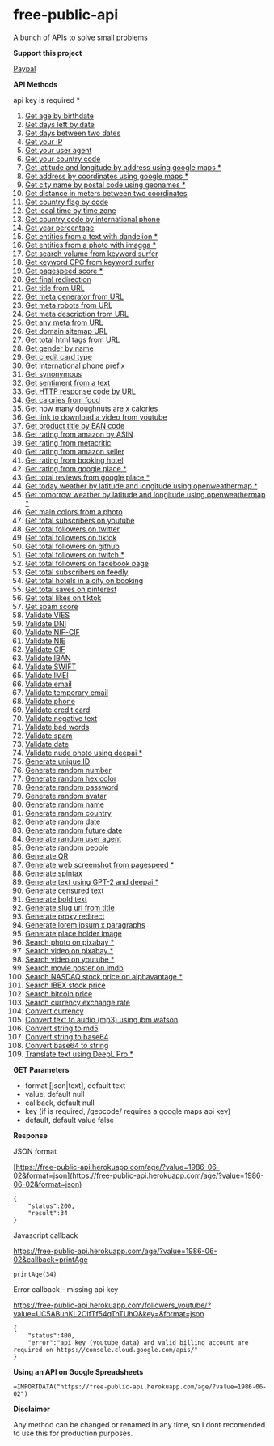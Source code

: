 # free-public-api
 
A bunch of APIs to solve small problems 

**Support this project**

[Paypal](https://paypal.me/miquelcamps)

**API Methods**

api key is required *

1. [Get age by birthdate](https://free-public-api.herokuapp.com/age/?value=1986-06-02)
1. [Get days left by date](https://free-public-api.herokuapp.com/days_left/?value=2020-12-31)
1. [Get days between two dates](https://free-public-api.herokuapp.com/days_between/?value=2020-10-01,2020-10-09)
1. [Get your IP](https://free-public-api.herokuapp.com/user_ip/)
1. [Get your user agent](https://free-public-api.herokuapp.com/user_agent/)
1. [Get your country code](https://free-public-api.herokuapp.com/user_country/)
1. [Get latitude and longitude by address using google maps *](https://free-public-api.herokuapp.com/geocode/?value=calle%20d%27ulla%2017%2C%20torroella%20de%20montgri&key=)
1. [Get address by coordinates using google maps *](https://free-public-api.herokuapp.com/geocode_reverse/?value=42.0412139,3.1251759&key=)
1. [Get city name by postal code using geonames *](https://free-public-api.herokuapp.com/city_name_by_postal_code/?value=28922&country=ES&key=)
1. [Get distance in meters between two coordinates](https://free-public-api.herokuapp.com/distance_coordinates/?value=11.657740,77.766270-11.074820,77.002160)
1. [Get country flag by code](https://free-public-api.herokuapp.com/country_flag/?value=ES)
1. [Get local time by time zone](https://free-public-api.herokuapp.com/local_time/?value=Europe/Madrid)
1. [Get country code by international phone](https://free-public-api.herokuapp.com/country_phone_prefix_reverse/?value=49%2089%20123%20456%20789)
1. [Get year percentage](https://free-public-api.herokuapp.com/year_percentage/)
1. [Get entities from a text with dandelion *](https://free-public-api.herokuapp.com/entities_text/?value=The%20Mona%20Lisa%20is%20a%2016th%20century%20oil%20painting%20created%20by%20Leonardo.%20It%27s%20held%20at%20the%20Louvre%20in%20Paris.&lang=en&key=)
1. [Get entities from a photo with imagga *](https://free-public-api.herokuapp.com/entities_photo/?value=https://cdn.shopify.com/s/files/1/0222/9834/products/novase_2048x2048.jpg&lang=en&key=&secret=)
1. [Get search volume from keyword surfer](https://free-public-api.herokuapp.com/seo_search_volume/?value=vestidos+de+novia&country=es)
1. [Get keyword CPC from keyword surfer](https://free-public-api.herokuapp.com/seo_keyword_cpc/?value=vestidos+de+novia&country=es)
1. [Get pagespeed score *](https://free-public-api.herokuapp.com/pagespeed_score/?value=https://github.com/&device=mobile&key=)
1. [Get final redirection](https://free-public-api.herokuapp.com/final_redirect/?value=https://t.co/PAzsIQVNhg)
1. [Get title from URL](https://free-public-api.herokuapp.com/web_title/?value=https://ayudawp.com/)
1. [Get meta generator from URL](https://free-public-api.herokuapp.com/web_meta_generator/?value=https://ayudawp.com/)
1. [Get meta robots from URL](https://free-public-api.herokuapp.com/web_meta_robots/?value=https://ayudawp.com/)
1. [Get meta description from URL](https://free-public-api.herokuapp.com/web_meta_description/?value=https://ayudawp.com/)
1. [Get any meta from URL](https://free-public-api.herokuapp.com/web_meta/?value=https://ayudawp.com/&name=og:image)
1. [Get domain sitemap URL](https://free-public-api.herokuapp.com/web_sitemap/?value=vivirenremoto.com)
1. [Get total html tags from URL](https://free-public-api.herokuapp.com/web_count_html_tags/?value=https://ayudawp.com/)
1. [Get gender by name](https://free-public-api.herokuapp.com/gender_name/?value=silvia)
1. [Get credit card type](https://free-public-api.herokuapp.com/credit_card_type/?value=4242424242424242)
1. [Get International phone prefix](https://free-public-api.herokuapp.com/country_phone_prefix/?value=ES)
1. [Get synonymous](https://free-public-api.herokuapp.com/synonymous/?value=avi%C3%B3n&lang=es)
1. [Get sentiment from a text](https://free-public-api.herokuapp.com/sentiment_text/?value=el+trabajo+de+juan+es+una+mierda&lang=es)
1. [Get HTTP response code by URL](https://free-public-api.herokuapp.com/http_response_code/?value=https://github.com/)
1. [Get calories from food](https://free-public-api.herokuapp.com/food_calories/?value=banana)
1. [Get how many doughnuts are x calories](https://free-public-api.herokuapp.com/calories_to_doughnut/?value=380000)
1. [Get link to download a video from youtube](https://free-public-api.herokuapp.com/youtube_mp4/?value=https://www.youtube.com/watch?v=oNXzMBA9VU4)
1. [Get product title by EAN code](https://free-public-api.herokuapp.com/product_title_ean/?value=5030917291098&country=ES)
1. [Get rating from amazon by ASIN](https://free-public-api.herokuapp.com/rating_amazon/?value=B07PHPXHQS&country=ES)
1. [Get rating from metacritic](https://free-public-api.herokuapp.com/rating_metacritic/?value=crash+4&type=game)
1. [Get rating from amazon seller](https://free-public-api.herokuapp.com/rating_amazon_seller/?value=ATE7Q42V0E18G&domain=amazon.com)
1. [Get rating from booking hotel](https://free-public-api.herokuapp.com/rating_booking/?value=/hotel/es/coblanca-27.es.html)
1. [Get rating from google place *](https://free-public-api.herokuapp.com/rating_google_business/?value=ChIJozQUqiQ9uxIRGuHqxjciIOw&key=)
1. [Get total reviews from google place *](https://free-public-api.herokuapp.com/reviews_google_business/?value=ChIJozQUqiQ9uxIRGuHqxjciIOw&key=)
1. [Get today weather by latitude and longitude using openweathermap *](https://free-public-api.herokuapp.com/weather_today/?value=40.4378698,-3.8196207&lang=es&units=metric&key=)
1. [Get tomorrow weather by latitude and longitude using openweathermap *](https://free-public-api.herokuapp.com/weather_tomorrow/?value=40.4378698,-3.8196207&lang=es&units=metric&key=)
1. [Get main colors from a photo](https://free-public-api.herokuapp.com/photo_colors/?value=https://images.unsplash.com/photo-1526047932273-341f2a7631f9?ixlib=rb-1.2.1&ixid=eyJhcHBfaWQiOjEyMDd9&auto=format&fit=crop&w=400&q=60)
1. [Get total subscribers on youtube](https://free-public-api.herokuapp.com/followers_youtube/?value=UC5ABuhKL2CIfTf54qTnTUhQ&key=)
1. [Get total followers on twitter](https://free-public-api.herokuapp.com/followers_twitter/?value=vivirenremoto)
1. [Get total followers on tiktok](https://free-public-api.herokuapp.com/followers_tiktok/?value=campamentoweb)
1. [Get total followers on github](https://free-public-api.herokuapp.com/followers_github/?value=vivirenremoto)
1. [Get total followers on twitch *](https://free-public-api.herokuapp.com/followers_twitch/?value=58431987&key=)
1. [Get total followers on facebook page](https://free-public-api.herokuapp.com/followers_facebook_page/?value=betabeers)
1. [Get total subscribers on feedly](https://free-public-api.herokuapp.com/followers_feedly/?value=https://loogic.com/feed/)
1. [Get total hotels in a city on booking](https://free-public-api.herokuapp.com/total_booking_hotels_city/?value=-390625)
1. [Get total saves on pinterest](https://free-public-api.herokuapp.com/likes_pinterest/?value=http://www.ejerciciosinglesonline.com/new-exercises/ex1-tiempos-verbales/)
1. [Get total likes on tiktok](https://free-public-api.herokuapp.com/likes_tiktok/?value=campamentoweb/video/6853057224533691654)
1. [Get spam score](https://free-public-api.herokuapp.com/spam_score/?value=esto+es+viagra&lang=es)
1. [Validate VIES](https://free-public-api.herokuapp.com/validate_vies/?value=LU20260743)
1. [Validate DNI](https://free-public-api.herokuapp.com/validate_dni/?value=65839957L)
1. [Validate NIF-CIF](https://free-public-api.herokuapp.com/validate_nif/?value=65839957L)
1. [Validate NIE](https://free-public-api.herokuapp.com/validate_nie/?value=Y9945517D)
1. [Validate CIF](https://free-public-api.herokuapp.com/validate_cif/?value=A62134341)
1. [Validate IBAN](https://free-public-api.herokuapp.com/validate_iban/?value=ES6621000418401234567891)
1. [Validate SWIFT](https://free-public-api.herokuapp.com/validate_swift/?value=BSCHESMMXXX)
1. [Validate IMEI](https://free-public-api.herokuapp.com/validate_imei/?value=868932036356090)
1. [Validate email](https://free-public-api.herokuapp.com/validate_email/?value=account@domain.com)
1. [Validate temporary email](https://free-public-api.herokuapp.com/validate_temporary_mail/?value=mj8bee+9hm5krag6bx58@sharklasers.com)
1. [Validate phone](https://free-public-api.herokuapp.com/validate_phone/?value=49%2089%20123%20456%20789)
1. [Validate credit card](https://free-public-api.herokuapp.com/validate_credit_card/?value=4242424242424242)
1. [Validate negative text](https://free-public-api.herokuapp.com/validate_negative/?value=you%20are%20a%20son%20of%20a%20bitch&lang=en)
1. [Validate bad words](https://free-public-api.herokuapp.com/validate_bad_words/?value=fuck%20you&lang=en)
1. [Validate spam](https://free-public-api.herokuapp.com/validate_spam/?value=crazy+deal+free+viagra)
1. [Validate date](https://free-public-api.herokuapp.com/validate_date/?value=2001-02-29)
1. [Validate nude photo using deepai *](https://free-public-api.herokuapp.com/validate_nude_photo/?value=https://cdn.cdnparenting.com/articles/2019/05/08123232/1175510683-H.jpg&key=)
1. [Generate unique ID](https://free-public-api.herokuapp.com/generate_id/)
1. [Generate random number](https://free-public-api.herokuapp.com/generate_number/?value=50-100)
1. [Generate random hex color](https://free-public-api.herokuapp.com/generate_color/)
1. [Generate random password](https://free-public-api.herokuapp.com/generate_password/?length=8)
1. [Generate random avatar](https://free-public-api.herokuapp.com/generate_avatar/)
1. [Generate random name](https://free-public-api.herokuapp.com/generate_name/?value=female)
1. [Generate random country](https://free-public-api.herokuapp.com/generate_country/)
1. [Generate random date](https://free-public-api.herokuapp.com/generate_date/)
1. [Generate random future date](https://free-public-api.herokuapp.com/generate_future_date/)
1. [Generate random user agent](https://free-public-api.herokuapp.com/generate_user_agent/)
1. [Generate random people](https://free-public-api.herokuapp.com/generate_people/?limit=5&format=json)
1. [Generate QR](https://free-public-api.herokuapp.com/generate_qr/?value=https://github.com/&size=200)
1. [Generate web screenshot from pagespeed *](https://free-public-api.herokuapp.com/screenshot/?value=https://github.com/&device=mobile&key=)
1. [Generate spintax](https://free-public-api.herokuapp.com/spintax?value=el%20avi%C3%B3n%20es%20muy%20grande&lang=es)
1. [Generate text using GPT-2 and deepai *](https://free-public-api.herokuapp.com/generate_text/?value=macbook+pro&key=)
1. [Generate censured text](https://free-public-api.herokuapp.com/censured_text/?value=you%20are%20a%20son%20of%20a%20bitch&lang=en)
1. [Generate bold text](https://free-public-api.herokuapp.com/bold_text/?value=hola)
1. [Generate slug url from title](https://free-public-api.herokuapp.com/slug/?value=Koeman%20se%20estrena%20con%20victoria%20y%20con%20Messi%20como%20titular&delimeter=-&stop_words=0&domain=https://marca.com)
1. [Generate proxy redirect](https://free-public-api.herokuapp.com/proxy_redirect/?value=https://loogic.com/)
1. [Generate lorem ipsum x paragraphs](https://free-public-api.herokuapp.com/generate_lorem_ipsum/?value=10)
1. [Generate place holder image](https://free-public-api.herokuapp.com/generate_image_placeholder/?value=300x200&text=hola&background_color=aaaaaa&text_color=000000&font_size=30)
1. [Search photo on pixabay *](https://free-public-api.herokuapp.com/search_photo/?value=dog&key=)
1. [Search video on pixabay *](https://free-public-api.herokuapp.com/search_video/?value=london&key=)
1. [Search video on youtube *](https://free-public-api.herokuapp.com/search_youtube/?value=rickroll&key=)
1. [Search movie poster on imdb](https://free-public-api.herokuapp.com/movie_poster/?value=the+sixth+sense)
1. [Search NASDAQ stock price on alphavantage *](https://free-public-api.herokuapp.com/stock_price_nasdaq/?value=MSFT&key=)
1. [Search IBEX stock price](https://free-public-api.herokuapp.com/stock_price_ibex/?value=APPL)
1. [Search bitcoin price](https://free-public-api.herokuapp.com/bitcoin_price/?currency=EUR)
1. [Search currency exchange rate](https://free-public-api.herokuapp.com/currency_exchange_rate/?value=EUR-USD)
1. [Convert currency](https://free-public-api.herokuapp.com/currency_conversor/?value=EUR-USD&amount=10&precision=2)
1. [Convert text to audio (mp3) using ibm watson](https://free-public-api.herokuapp.com/speech/?value=hola&voice=es-ES_EnriqueVoice)
1. [Convert string to md5](https://free-public-api.herokuapp.com/encode_md5/?value=string)
1. [Convert string to base64](https://free-public-api.herokuapp.com/encode_base64/?value=string)
1. [Convert base64 to string](https://free-public-api.herokuapp.com/decode_base64/?value=c3RyaW5n)
1. [Translate text using DeepL Pro *](https://free-public-api.herokuapp.com/translate/?value=hola&from=es&to=en&key=)

**GET Parameters**

- format [json|text], default text
- value, default null
- callback, default null
- key (if is required, /geocode/ requires a google maps api key)
- default, default value false

**Response**

JSON format

[https://free-public-api.herokuapp.com/age/?value=1986-06-02&format=json](https://free-public-api.herokuapp.com/age/?value=1986-06-02&format=json)

```
{
    "status":200,
    "result":34
}
```

Javascript callback

https://free-public-api.herokuapp.com/age/?value=1986-06-02&callback=printAge

```
printAge(34)
```

Error callback - missing api key

https://free-public-api.herokuapp.com/followers_youtube/?value=UC5ABuhKL2CIfTf54qTnTUhQ&key=&format=json

```
{
    "status":400,
    "error":"api key (youtube data) and valid billing account are required on https://console.cloud.google.com/apis/"
}
```

**Using an API on Google Spreadsheets**

```
=IMPORTDATA("https://free-public-api.herokuapp.com/age/?value=1986-06-02")
```

**Disclaimer**

Any method can be changed or renamed in any time, so I dont recomended to use this for production purposes.
